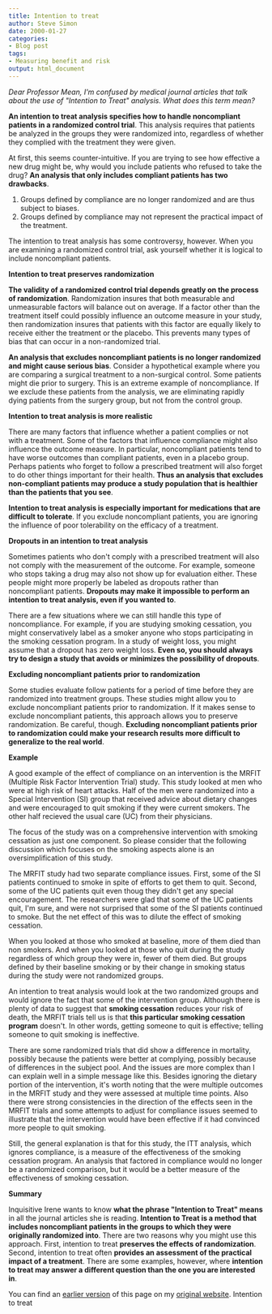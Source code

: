 ```yaml
---
title: Intention to treat
author: Steve Simon
date: 2000-01-27
categories:
- Blog post
tags:
- Measuring benefit and risk
output: html_document
---
```

*Dear Professor Mean, I'm confused by medical journal articles that
talk about the use of "Intention to Treat" analysis. What does this
term mean?*

**An intention to treat analysis specifies how to handle noncompliant
patients in a randomized control trial**. This analysis requires that
patients be analyzed in the groups they were randomized into, regardless
of whether they complied with the treatment they were given.

At first, this seems counter-intuitive. If you are trying to see how
effective a new drug might be, why would you include patients who
refused to take the drug? **An analysis that only includes compliant
patients has two drawbacks**.

1.  Groups defined by compliance are no longer randomized and are thus
    subject to biases.
2.  Groups defined by compliance may not represent the practical impact
    of the treatment.

The intention to treat analysis has some controversy, however. When you
are examining a randomized control trial, ask yourself whether it is
logical to include noncompliant patients.

**Intention to treat preserves randomization**

**The validity of a randomized control trial depends greatly on the
process of randomization**. Randomization insures that both measurable
and unmeasurable factors will balance out on average. If a factor other
than the treatment itself could possibly influence an outcome measure in
your study, then randomization insures that patients with this factor
are equally likely to receive either the treatment or the placebo. This
prevents many types of bias that can occur in a non-randomized trial.

**An analysis that excludes noncompliant patients is no longer
randomized and might cause serious bias**. Consider a hypothetical
example where you are comparing a surgical treatment to a non-surgical
control. Some patients might die prior to surgery. This is an extreme
example of noncompliance. If we exclude these patients from the
analysis, we are eliminating rapidly dying patients from the surgery
group, but not from the control group.

**Intention to treat analysis is more realistic**

There are many factors that influence whether a patient complies or not
with a treatment. Some of the factors that influence compliance might
also influence the outcome measure. In particular, noncompliant patients
tend to have worse outcomes than compliant patients, even in a placebo
group. Perhaps patients who forget to follow a prescribed treatment will
also forget to do other things important for their health. **Thus an
analysis that excludes non-compliant patients may produce a study
population that is healthier than the patients that you see**.

**Intention to treat analysis is especially important for medications
that are difficult to tolerate**. If you exclude noncompliant patients,
you are ignoring the influence of poor tolerability on the efficacy of a
treatment.

**Dropouts in an intention to treat analysis**

Sometimes patients who don't comply with a prescribed treatment will
also not comply with the measurement of the outcome. For example,
someone who stops taking a drug may also not show up for evaluation
either. These people might more properly be labeled as dropouts rather
than noncompliant patients. **Dropouts may make it impossible to perform
an intention to treat analysis, even if you wanted to**.

There are a few situations where we can still handle this type of
noncompliance. For example, if you are studying smoking cessation, you
might conservatively label as a smoker anyone who stops participating in
the smoking cessation program. In a study of weight loss, you might
assume that a dropout has zero weight loss. **Even so, you should always
try to design a study that avoids or minimizes the possibility of
dropouts**.

**Excluding noncompliant patients prior to randomization**

Some studies evaluate follow patients for a period of time before they
are randomized into treatment groups. These studies might allow you to
exclude noncompliant patients prior to randomization. If it makes sense
to exclude noncompliant patients, this approach allows you to preserve
randomization. Be careful, though. **Excluding noncompliant patients
prior to randomization could make your research results more difficult
to generalize to the real world**.

**Example**

A good example of the effect of compliance on an intervention is the
MRFIT (Multiple Risk Factor Intervention Trial) study. This study looked
at men who were at high risk of heart attacks. Half of the men were
randomized into a Special Intervention (SI) group that received advice
about dietary changes and were encouraged to quit smoking if they were
current smokers. The other half recieved the usual care (UC) from their
physicians.

The focus of the study was on a comprehensive intervention with smoking
cessation as just one component. So please consider that the following
discussion which focuses on the smoking aspects alone is an
oversimplification of this study.

The MRFIT study had two separate compliance issues. First, some of the
SI patients continued to smoke in spite of efforts to get them to quit.
Second, some of the UC patients quit even thoug they didn't get any
special encouragement. The researchers were glad that some of the UC
patients quit, I'm sure, and were not surprised that some of the SI
patients continued to smoke. But the net effect of this was to dilute
the effect of smoking cessation.

When you looked at those who smoked at baseline, more of them died than
non smokers. And when you looked at those who quit during the study
regardless of which group they were in, fewer of them died. But groups
defined by their baseline smoking or by their change in smoking status
during the study were not randomized groups.

An intention to treat analysis would look at the two randomized groups
and would ignore the fact that some of the intervention group. Although
there is plenty of data to suggest that **smoking cessation** reduces
your risk of death, the MRFIT trials tell us is that **this particular
smoking cessation program** doesn't. In other words, getting someone to
quit is effective; telling someone to quit smoking is ineffective.

There are some randomized trials that did show a difference in
mortality, possibly because the patients were better at complying,
possibly because of differences in the subject pool. And the issues are
more complex than I can explain well in a simple message like this.
Besides ignoring the dietary portion of the intervention, it's worth
noting that the were multiple outcomes in the MRFIT study and they were
assessed at multiple time points. Also there were strong consistencies
in the direction of the effects seen in the MRFIT trials and some
attempts to adjust for compliance issues seemed to illustrate that the
intervention would have been effective if it had convinced more people
to quit smoking.

Still, the general explanation is that for this study, the ITT analysis,
which ignores compliance, is a measure of the effectiveness of the
smoking cessation program. An analysis that factored in compliance would
no longer be a randomized comparison, but it would be a better measure
of the effectiveness of smoking cessation.

**Summary**

Inquisitive Irene wants to know **what the phrase "Intention to Treat"
means** in all the journal articles she is reading. **Intention to Treat
is a method that includes noncompliant patients in the groups to which
they were originally randomized into**. There are two reasons why you
might use this approach. First, intention to treat **preserves the
effects of randomization**. Second, intention to treat often **provides
an assessment of the practical impact of a treatment**. There are some
examples, however, where **intention to treat may answer a different
question than the one you are interested in**.

You can find an [earlier version](http://www.pmean.com/00/intention.html) of this page on my [original website](http://www.pmean.com/original_site.html). Intention to treat
